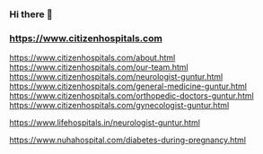 ### Hi there 👋
### https://www.citizenhospitals.com
https://www.citizenhospitals.com/about.html
https://www.citizenhospitals.com/our-team.html
https://www.citizenhospitals.com/neurologist-guntur.html
https://www.citizenhospitals.com/general-medicine-guntur.html
https://www.citizenhospitals.com/orthopedic-doctors-guntur.html
https://www.citizenhospitals.com/gynecologist-guntur.html


https://www.lifehospitals.in/neurologist-guntur.html

https://www.nuhahospital.com/diabetes-during-pregnancy.html
<!--
**rankyoumax/rankyoumax** is a ✨ _special_ ✨ repository because its `README.md` (this file) appears on your GitHub profile.

Here are some ideas to get you started:

- 🔭 I’m currently working on ...
- 🌱 I’m currently learning ...
- 👯 I’m looking to collaborate on ...
- 🤔 I’m looking for help with ...
- 💬 Ask me about ...
- 📫 How to reach me: ...
- 😄 Pronouns: ...
- ⚡ Fun fact: ...
-->
